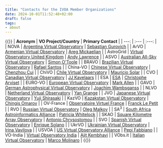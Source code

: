 ```yaml
---
title: "Contacts for the IVOA Member Organizations"
date: 2024-10-01T11:52:48+02:00
draft: false
tags:
- about
---
```

{{<my-table>}}
|  **Acronym** |  **VO Project/Country**  |  **Primary Contact**  |
| ---: | :--- | :---: |
|  NOVA | [Argentina Virtual Observatory](http://nova.org.ar/) |  [Sebastian Gurovich](mailto:gurovich@mail.oac.uncor.edu) |
|  ArVO | [Armenian Virtual Observatory](http://arvo.sci.am) |  [Areg Mickaelian](mailto:aregmick@aras.am) |
|  AstroGrid | [Virtual Observatory United Kingdom](http://astrogrid.roe.ac.uk/) |  [Andy Lawrence](mailto:al@roe.ac.uk) |
|  ASVO | [Australian All-Sky Virtual Observatory](http://www.asvo.org.au/) |  [Simon O'Toole](mailto:simon.otoole@mq.edu.au) |
|  BRAVO | [Brazilian Virtual Observatory](http://www.lna.br/bravo/) |  [Rafael Santos](mailto:rafael.santos@inpe.br) |
|  China-VO | [Chinese Virtual Observatory](http://www.china-vo.org) |  [Chenzhou Cui](mailto:ccz@bao.ac.cn) |
|  ChiVO | [Chile Virtual Observatory](http://www.chivo.cl) |  [Mauricio Solar](mailto:msolar@inf.utfsm.cl) |
|  CVO | [Canadian Virtual Observatory](http://services.cadc-ccda.hia-iha.nrc-cnrc.gc.ca/cvo/) |  [JJ Kavelaars](mailto:jj.kavelaars@nrc-cnrc.gc.ca) |
|  ESA | [ESA](https://www.cosmos.esa.int/web/esdc) |  [Christophe Arviset](mailto:Christophe.Arviset@esa.int) |
|  EURO-VO | [European Virtual Observatory](http://www.euro-vo.org/) |  [Mark Allen](mailto:mark.allen@astro.unistra.fr) |
|  GAVO | [German Astrophysical Virtual Observatory](http://www.g-vo.org/) |  [Joachim Wambsganss](mailto:jkw@ari.uni-heidelberg.de) |
|  NLVO | [Netherland Virtual Observatory](http://www.virtualobservatory.nl) |  [Yan Grange](mailto:grange@astron.nl) |
|  JVO | [Japanese Virtual Observatory](http://jvo.nao.ac.jp/) |  [Yuji Shirasaki](mailto:yuji.shirasaki@nao.ac.jp) |
|  KazVO | [Kazakstan Virtual Observatory](https://fai.kz/) |  [Chingis Omarov](mailto:chingis.omarov@gmail.com) |
|  OV-France | [Observatoire Virtuel France](http://www.france-vo.org/) |  [Franck Le Petit](mailto:Franck.LePetit@obspm.fr) |
|  RVO | [Russian Virtual Observatory](http://www.inasan.rssi.ru/eng/rvo/) |  [Oleg Malkov](mailto:malkov@inasan.ru) |
|  SA<sup>3</sup> | [South Africa Astroinformatics Alliance](http://www.sa3.ac.za) |  [Patricia Whitelock](mailto:paw@saao.ac.za) |
|  SKAO | [Square Kilometre Array Observatory](https://www.skao.int/) |  [Antonio Chrysostomou](mailto:Antonio.Chrysostomou@skao.int) |
|  SVO | [Spanish Virtual Observatory](http://svo.cab.inta-csic.es/) |  [Enrique Solano](mailto:esm@cab.inta-csic.es) |
|  UkrVO | [Ukrainian Virtual Observatory](http://www.ukr-vo.org) |  [Irina Vavilova](mailto:irivav@MAO.Kiev.UA) |
|  USVOA | [US Virtual Observatory Alliance](http://usvoa.cfa.harvard.edu) |  [Pepi Fabbiano](mailto:gfabbiano@cfa.harvard.edu) |
|  VO-India | [Virtual Observatory India](http://vo.iucaa.ernet.in/%7Evoi/) |  [Ajit Kembhavi](mailto:akk@iucaa.ernet.in) |
|  VObs.it | [Italian Virtual Observatory](http://vobs.it) |  [Marco Molinaro](mailto:marco.molinaro@inaf.it) |
{{</my-table>}}
